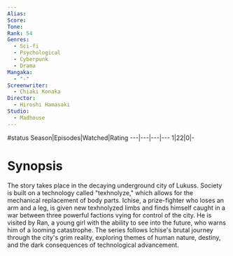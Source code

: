 ```yaml
---
Alias:
Score:
Tone: 
Rank: 54
Genres:
  - Sci-fi
  - Psychological
  - Cyberpunk
  - Drama
Mangaka:
  - "-"
Screenwriter:
  - Chiaki Konaka
Director:
  - Hiroshi Hamasaki
Studio:
  - Madhouse
---
```

#status
Season|Episodes|Watched|Rating
---|---|---|---
1|22|0|-

# Synopsis
The story takes place in the decaying underground city of Lukuss. Society is built on a technology called "texhnolyze," which allows for the mechanical replacement of body parts. Ichise, a prize-fighter who loses an arm and a leg, is given new texhnolyzed limbs and finds himself caught in a war between three powerful factions vying for control of the city. He is visited by Ran, a young girl with the ability to see into the future, who warns him of a looming catastrophe. The series follows Ichise's brutal journey through the city's grim reality, exploring themes of human nature, destiny, and the dark consequences of technological advancement.